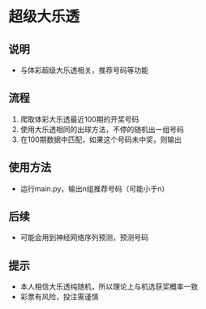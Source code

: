 # 超级大乐透

## 说明

- 与体彩超级大乐透相关，推荐号码等功能

## 流程

1. 爬取体彩大乐透最近100期的开奖号码
2. 使用大乐透相同的出球方法，不停的随机出一组号码
3. 在100期数据中匹配，如果这个号码未中奖，则输出

## 使用方法

- 运行main.py，输出n组推荐号码（可能小于n）

## 后续

- 可能会用到神经网络序列预测，预测号码

## 提示

- 本人相信大乐透纯随机，所以理论上与机选获奖概率一致
- 彩票有风险，投注需谨慎